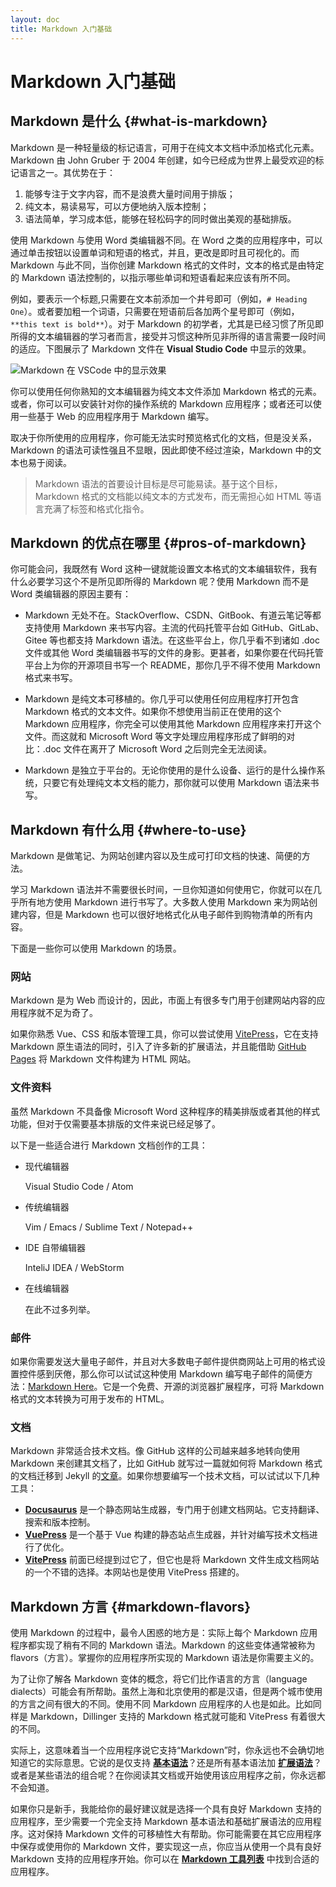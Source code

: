 ```yaml
---
layout: doc
title: Markdown 入门基础
---
```

# Markdown 入门基础

## Markdown 是什么 {#what-is-markdown}

Markdown 是一种轻量级的标记语言，可用于在纯文本文档中添加格式化元素。Markdown 由 John Gruber 于 2004 年创建，如今已经成为世界上最受欢迎的标记语言之一。其优势在于：

1. 能够专注于文字内容，而不是浪费大量时间用于排版；
2. 纯文本，易读易写，可以方便地纳入版本控制；
3. 语法简单，学习成本低，能够在轻松码字的同时做出美观的基础排版。

使用 Markdown 与使用 Word 类编辑器不同。在 Word 之类的应用程序中，可以通过单击按钮以设置单词和短语的格式，并且，更改是即时且可视化的。而 Markdown 与此不同，当你创建 Markdown 格式的文件时，文本的格式是由特定的 Markdown 语法控制的，以指示哪些单词和短语看起来应该有所不同。

例如，要表示一个标题,只需要在文本前添加一个井号即可（例如，`# Heading One`）。或者要加粗一个词语，只需要在短语前后各加两个星号即可（例如，`**this text is bold**`）。对于 Markdown 的初学者，尤其是已经习惯了所见即所得的文本编辑器的学习者而言，接受并习惯这种所见非所得的语言需要一段时间的适应。下图展示了 Markdown 文件在 **Visual Studio Code** 中显示的效果。

![Markdown 在 VSCode 中的显示效果][img:markdown-in-vscode]

你可以使用任何你熟知的文本编辑器为纯文本文件添加 Markdown 格式的元素。或者，你可以可以安装针对你的操作系统的 Markdown 应用程序；或者还可以使用一些基于 Web 的应用程序用于 Markdown 编写。

取决于你所使用的应用程序，你可能无法实时预览格式化的文档，但是没关系，Markdown 的语法可读性强且不显眼，因此即使不经过渲染，Markdown 中的文本也易于阅读。

> Markdown 语法的首要设计目标是尽可能易读。基于这个目标，Markdown 格式的文档能以纯文本的方式发布，而无需担心如 HTML 等语言充满了标签和格式化指令。

## Markdown 的优点在哪里 {#pros-of-markdown}

你可能会问，我既然有 Word 这种一键就能设置文本格式的文本编辑软件，我有什么必要学习这个不是所见即所得的 Markdown 呢？使用 Markdown 而不是 Word 类编辑器的原因主要有：

- Markdown 无处不在。StackOverflow、CSDN、GitBook、有道云笔记等都支持使用 Markdown 来书写内容。主流的代码托管平台如 GitHub、GitLab、Gitee 等也都支持 Markdown 语法。在这些平台上，你几乎看不到诸如 .doc 文件或其他 Word 类编辑器书写的文件的身影。更甚者，如果你要在代码托管平台上为你的开源项目书写一个 README，那你几乎不得不使用 Markdown 格式来书写。

- Markdown 是纯文本可移植的。你几乎可以使用任何应用程序打开包含 Markdown 格式的文本文件。如果你不想使用当前正在使用的这个 Markdown 应用程序，你完全可以使用其他 Markdown 应用程序来打开这个文件。而这就和 Microsoft Word 等文字处理应用程序形成了鲜明的对比：.doc 文件在离开了 Microsoft Word 之后则完全无法阅读。

- Markdown 是独立于平台的。无论你使用的是什么设备、运行的是什么操作系统，只要它有处理纯文本文档的能力，那你就可以使用 Markdown 语法来书写。

## Markdown 有什么用 {#where-to-use}

Markdown 是做笔记、为网站创建内容以及生成可打印文档的快速、简便的方法。

学习 Markdown 语法并不需要很长时间，一旦你知道如何使用它，你就可以在几乎所有地方使用 Markdown 进行书写了。大多数人使用 Markdown 来为网站创建内容，但是 Markdown 也可以很好地格式化从电子邮件到购物清单的所有内容。

下面是一些你可以使用 Markdown 的场景。

### 网站

Markdown 是为 Web 而设计的，因此，市面上有很多专门用于创建网站内容的应用程序就不足为奇了。

如果你熟悉 Vue、CSS 和版本管理工具，你可以尝试使用 [VitePress][p:vitepress]，它在支持 Markdown 原生语法的同时，引入了许多新的扩展语法，并且能借助 [GitHub Pages][p:github-pages] 将 Markdown 文件构建为 HTML 网站。

### 文件资料

虽然 Markdown 不具备像 Microsoft Word 这种程序的精美排版或者其他的样式功能，但对于仅需要基本排版的文件来说已经足够了。

以下是一些适合进行 Markdown 文档创作的工具：

- 现代编辑器

  Visual Studio Code / Atom

- 传统编辑器

	Vim / Emacs / Sublime Text / Notepad++

- IDE 自带编辑器

  InteliJ IDEA / WebStorm

- 在线编辑器

  在此不过多列举。

### 邮件

如果你需要发送大量电子邮件，并且对大多数电子邮件提供商网站上可用的格式设置控件感到厌倦，那么你可以试试这种使用 Markdown 编写电子邮件的简便方法：[Markdown Here][p:markdown-here]。它是一个免费、开源的浏览器扩展程序，可将 Markdown 格式的文本转换为可用于发布的 HTML。

### 文档

Markdown 非常适合技术文档。像 GitHub 这样的公司越来越多地转向使用 Markdown 来创建其文档了，比如 GitHub 就写过一篇就如何将 Markdown 格式的文档迁移到 Jekyll 的[文章][p:document-github]。如果你想要编写一个技术文档，可以试试以下几种工具：

- [**Docusaurus**][p:docusaurus] 是一个静态网站生成器，专门用于创建文档网站。它支持翻译、搜索和版本控制。
- [**VuePress**][p:vuepress] 是一个基于 Vue 构建的静态站点生成器，并针对编写技术文档进行了优化。
- [**VitePress**][p:vitepress] 前面已经提到过它了，但它也是将 Markdown 文件生成文档网站的一个不错的选择。本网站也是使用 VitePress 搭建的。

## Markdown 方言 {#markdown-flavors}

使用 Markdown 的过程中，最令人困惑的地方是：实际上每个 Markdown 应用程序都实现了稍有不同的 Markdown 语法。Markdown 的这些变体通常被称为 flavors（方言）。掌握你的应用程序所实现的 Markdown 语法是你需要主义的。

为了让你了解各 Markdown 变体的概念，将它们比作语言的方言（language dialects）可能会有所帮助。虽然上海和北京使用的都是汉语，但是两个城市使用的方言之间有很大的不同。使用不同 Markdown 应用程序的人也是如此。比如同样是 Markdown，Dillinger 支持的 Markdown 格式就可能和 VitePress 有着很大的不同。

实际上，这意味着当一个应用程序说它支持“Markdown”时，你永远也不会确切地知道它的实际意思。它说的是仅支持 [**基本语法**][p:basic-syntax]？还是所有基本语法加 [**扩展语法**][p:adv-syntax]？或者是某些语法的组合呢？在你阅读其文档或开始使用该应用程序之前，你永远都不会知道。

如果你只是新手，我能给你的最好建议就是选择一个具有良好 Markdown 支持的应用程序，至少需要一个完全支持 Markdown 基本语法和基础扩展语法的应用程序。这对保持 Markdown 文件的可移植性大有帮助。你可能需要在其它应用程序中保存或使用你的 Markdown 文件，要实现这一点，你应当从使用一个具有良好 Markdown 支持的应用程序开始。你可以在 [**Markdown 工具列表**][p:md-tools] 中找到合适的应用程序。

[p:vitepress]: https://vitepress.dev
[p:github-pages]: https://pages.github.com
[p:markdown-here]: https://markdown-here.com
[p:document-github]: https://github.blog/engineeringhow-github-uses-github-to-document-github
[p:docusaurus]: https://www.docusaurus.cn/docs
[p:vuepress]: https://vuepress.vuejs.org
[p:basic-syntax]: /md-tutorial/basic-syntax.md
[p:adv-syntax]: /md-tutorial/adv-syntax.md
[p:md-tools]: /md-tutorial/md-tools.md
[img:markdown-in-vscode]: /imgs/md-tutorial/md-intro/markdown-in-vscode.png
